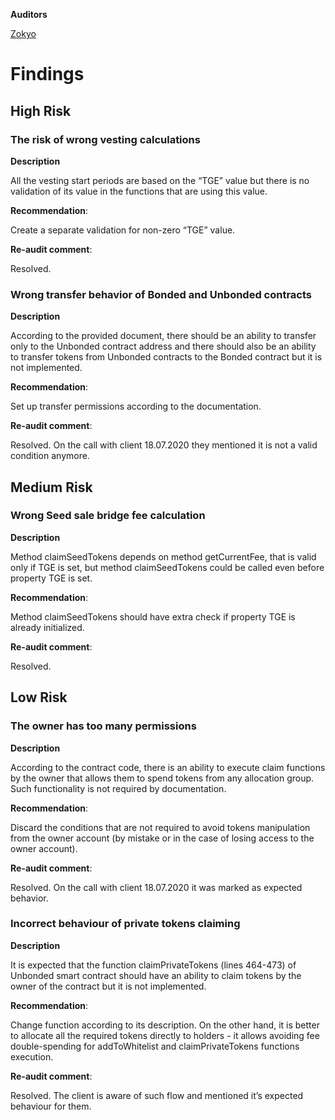 **Auditors**

[Zokyo](https://x.com/zokyo_io)

# Findings

## High Risk

### The risk of wrong vesting calculations

**Description**

All the vesting start periods are based on the “TGE” value but there is no validation of its value
in the functions that are using this value.

**Recommendation**:

Create a separate validation for non-zero “TGE” value.

**Re-audit comment**:

Resolved.

### Wrong transfer behavior of Bonded and Unbonded contracts

**Description**

According to the provided document, there should be an ability to transfer only to the
Unbonded contract address and there should also be an ability to transfer tokens from
Unbonded contracts to the Bonded contract but it is not implemented.

**Recommendation**:

Set up transfer permissions according to the documentation.

**Re-audit comment**:

Resolved. On the call with client 18.07.2020 they mentioned it is not a valid condition
anymore.

## Medium Risk

### Wrong Seed sale bridge fee calculation

**Description**

Method claimSeedTokens depends on method getCurrentFee, that is valid only if TGE is set, but
method claimSeedTokens could be called even before property TGE is set.

**Recommendation**:

Method claimSeedTokens should have extra check if property TGE is already initialized.

**Re-audit comment**:

Resolved.

## Low Risk

### The owner has too many permissions

**Description**

According to the contract code, there is an ability to execute claim functions by the owner that
allows them to spend tokens from any allocation group. Such functionality is not required by
documentation.

**Recommendation**:

Discard the conditions that are not required to avoid tokens manipulation from the owner
account (by mistake or in the case of losing access to the owner account).

**Re-audit comment**:

Resolved. On the call with client 18.07.2020 it was marked as expected behavior.

### Incorrect behaviour of private tokens claiming

**Description**

It is expected that the function claimPrivateTokens (lines 464-473) of Unbonded smart contract
should have an ability to claim tokens by the owner of the contract but it is not implemented.

**Recommendation**:

Change function according to its description. On the other hand, it is better to allocate all the
required tokens directly to holders - it allows avoiding fee double-spending for addToWhitelist
and claimPrivateTokens functions execution.

**Re-audit comment**:

Resolved. The client is aware of such flow and mentioned it’s expected behaviour for them.
